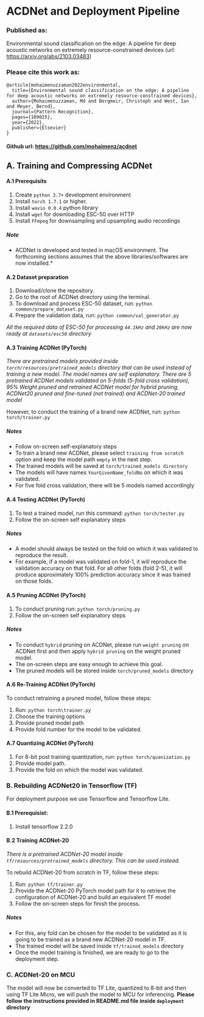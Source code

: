 # ACDNet and Deployment Pipeline
### Published as:
Environmental sound classification on the edge: A pipeline for deep acoustic networks on extremely resource-constrained devices (url: https://arxiv.org/abs/2103.03483)
### Please cite this work as:
    @article{mohaimenuzzaman2022environmental,
      title={Environmental sound classification on the edge: A pipeline for deep acoustic networks on extremely resource-constrained devices},
      author={Mohaimenuzzaman, Md and Bergmeir, Christoph and West, Ian and Meyer, Bernd},
      journal={Pattern Recognition},
      pages={109025},
      year={2022},
      publisher={Elsevier}
    }

#### Github url: https://github.com/mohaimenz/acdnet
## A. Training and Compressing ACDNet

#### A.1 Prerequisits
1. Create `python 3.7+` development environment 
2. Install `torch 1.7.1` or higher.
2. Install `wavio 0.0.4` python library
3. Install `wget` for downloading ESC-50 over HTTP
4. Install `FFmpeg` for downsampling and upsampling audio recordings

##### Note
* ACDNet is developed and tested in macOS environment. The forthcoming sections assumes that the above libraries/softwares are now installed.*

#### A.2 Dataset preparation
1. Download/clone the repository.
2. Go to the root of ACDNet directory using the terminal.
3. To download and process ESC-50 dataset, run: ```python common/prepare_dataset.py```
4. Prepare the validation data, run: ```python common/val_generator.py```

*All the required data of ESC-50 for processing `44.1kHz` and `20kHz` are now ready at `datasets/esc50` directory*

#### A.3 Training ACDNet (PyTorch)
*There are pretrained models provided inside `torch/resources/pretrained_models` directory that can be used instead of training a new model. The model names are self explanatory. There are 5 pretrained ACDNet models validated on 5-folds (5-fold cross validation), 95% Weight pruned and retrained ACDNet model for hybrid pruning, ACDNet20 pruned and fine-tuned (not trained) and ACDNet-20 trained model*

However, to conduct the training of a brand new ACDNet, run: ```python torch/trainer.py```
##### Notes
* Follow on-screen self-explanatory steps
* To train a brand new ACDNet, please select `training from scratch` option and keep the model path `empty` in the next step.
* The trained models will be saved at `torch/trained_models directory`
* The models will have names `YourGivenName_foldNo` on which it was validated.
* For five fold cross validation, there will be 5 models named accordingly

#### A.4 Testing ACDNet (PyTorch)
1. To test a trained model, run this command: ```python torch/tester.py```
2. Follow the on-screen self explanatory steps

##### Notes
* A model should always be tested on the fold on which it was validated to reproduce the result.
* For example, if a model was validated on fold-1, it will reproduce the validation accuracy on that fold. For all other folds (fold 2-5), it will produce approximately 100% prediction accuracy since it was trained on those folds.

#### A.5 Pruning ACDNet (PyTorch)
1. To conduct pruning run: ```python torch/pruning.py```
2. Follow the on-screen self explanatory steps

##### Notes
* To conduct `hybrid` pruning on ACDNet, please run `weight pruning` on ACDNet first and then apply `hybrid pruning` on the weight pruned model.
* The on-screen steps are easy enough to achieve this goal.
* The pruned models will be stored inside `torch/pruned_models` directory

#### A.6 Re-Training ACDNet (PyTorch)
To conduct retraining a pruned model, follow these steps:
1. Run: ```python torch\trainer.py```
2. Choose the training options
3. Provide pruned model path
4. Provide fold number for the model to be validated.

#### A.7 Quantizing ACDNet (PyTorch)
1. For 8-bit post training quantization, run: ```python torch/quanization.py```
2. Provide model path.
3. Provide the fold on which the model was validated.


### B. Rebuilding ACDNet20 in Tensorflow (TF)
For deployment purpose we use Tensorflow and Tensorflow Lite.

#### B.1 Prerequisist:
1. Install tensorflow 2.2.0

#### B.2 Training ACDNet-20
*There is a pretrained ACDNet-20 model inside `tf/resources/pretrained_models` directory. This can be used instead.*

To rebuild ACDNet-20 from scratch in TF, follow these steps:
1. Run: ```python tf/trainer.py```
2. Provide the ACDNet-20 PyTorch model path for it to retrieve the configuration of ACDNet-20 and build an equivalent TF model
3. Follow the on-screen steps for finish the process.

##### Notes
* For this, any fold can be chosen for the model to be validated as it is going to be trained as a brand new ACDNet-20 model in TF.
* The trained model will be saved inside `tf/trained_models` directory
* Once the model training is finished, we are ready to go to the deployment step.

### C. ACDNet-20 on MCU
The model will now be converted to TF Lite, quantized to 8-bit and then using TF Lite Micro, we will push the model to MCU for inferencing.
**Please follow the instructions provided in README.md file inside `deployment` directory**
